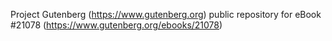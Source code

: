 Project Gutenberg (https://www.gutenberg.org) public repository for eBook #21078 (https://www.gutenberg.org/ebooks/21078)
